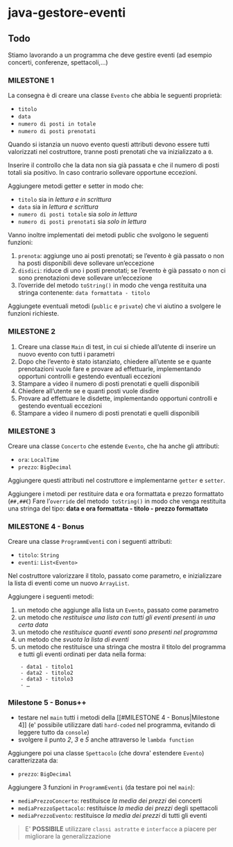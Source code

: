 # java-gestore-eventi

## Todo
Stiamo lavorando a un programma che deve gestire eventi (ad esempio concerti,
conferenze, spettacoli,...)

### MILESTONE 1
La consegna è di creare una classe `Evento` che abbia le seguenti proprietà:
- `titolo`
- `data`
- `numero di posti in totale`
- `numero di posti prenotati`

Quando si istanzia un nuovo evento questi attributi devono essere tutti valorizzati nel
costruttore, tranne posti prenotati che va inizializzato a `0`.

Inserire il controllo che la data non sia già passata e che il numero di posti totali sia positivo. In caso contrario sollevare opportune eccezioni.

Aggiungere metodi getter e setter in modo che:
- `titolo` sia in *lettura e in scrittura*
- `data` sia in *lettura e scrittura*
- `numero di posti totale` sia *solo in lettura*
- `numero di posti prenotati` sia *solo in lettura*

Vanno inoltre implementati dei metodi public che svolgono le seguenti funzioni:
1. `prenota`: aggiunge uno ai posti prenotati; se l’evento è già passato o non ha posti disponibili deve sollevare un’eccezione
2. `disdici`: riduce di uno i posti prenotati; se l’evento è già passato o non ci sono prenotazioni deve sollevare un’eccezione
3. l’override del metodo `toString()` in modo che venga restituita una stringa contenente: `data formattata - titolo`

Aggiungete eventuali metodi (`public` e `private`) che vi aiutino a svolgere le funzioni richieste.

### MILESTONE 2
1. Creare una classe `Main` di test, in cui si chiede all’utente di inserire un nuovo evento con tutti i parametri
2. Dopo che l’evento è stato istanziato, chiedere all’utente se e quante prenotazioni vuole fare e provare ad effettuarle, implementando opportuni controlli e gestendo eventuali eccezioni
3. Stampare a video il numero di posti prenotati e quelli disponibili
4. Chiedere all’utente se e quanti posti vuole disdire
5. Provare ad effettuare le disdette, implementando opportuni controlli e gestendo eventuali eccezioni
6. Stampare a video il numero di posti prenotati e quelli disponibili

### MILESTONE 3
Creare una classe `Concerto` che estende `Evento`, che ha anche gli attributi:
- `ora`: `LocalTime`
- `prezzo`: `BigDecimal`

Aggiungere questi attributi nel costruttore e implementarne `getter` e `setter`.

Aggiungere i metodi per restituire data e ora formattata e prezzo formattato (`##,##€`)
Fare l’`override` del metodo` toString()` in modo che venga restituita una stringa del tipo:
**data e ora formattata - titolo - prezzo formattato**

### MILESTONE 4 - Bonus
Creare una classe `ProgrammEventi` con i seguenti attributi:
- `titolo`: `String`
- `eventi`: `List<Evento>`

Nel costruttore valorizzare il titolo, passato come parametro, e inizializzare la lista di eventi come un nuovo `ArrayList`.

Aggiungere i seguenti metodi:
1. un metodo che aggiunge alla lista un `Evento`, passato come parametro
2. un metodo che *restituisce una lista con tutti gli eventi presenti in una certa data*
3. un metodo che *restituisce quanti eventi sono presenti nel programma*
4. un metodo che *svuota la lista di eventi*
5. un metodo che restituisce una stringa che mostra il titolo del programma e tutti gli eventi ordinati per data nella forma:
```
	- data1 - titolo1
	- data2 - titolo2
	- data3 - titolo3
	- …
```

### Milestone 5 - Bonus++
- testare nel `main` tutti i metodi della [[#MILESTONE 4 - Bonus|Milestone 4]] (e' possibile utilizzare dati `hard-coded` nel programma, evitando di leggere tutto da `console`)
- svolgere il punto *2*, *3* e *5* anche attraverso le `lambda function`

Aggiungere poi una classe `Spettacolo` (che dovra' estendere `Evento`) caratterizzata da:
- `prezzo`: `BigDecimal`

Aggiungere 3 funzioni in `ProgrammEventi` (da testare poi nel `main`):
- `mediaPrezzoConcerto`: restituisce *la media dei prezzi* dei concerti
- `mediaPrezzoSpettacolo`: restituisce *la media dei prezzi* degli spettacoli
- `mediaPrezzoEvento`: restituisce *la media dei prezzi* di tutti gli eventi

> E' **POSSIBILE** utilizzare `classi astratte` e `interfacce` a piacere per migliorare la generalizzazione
